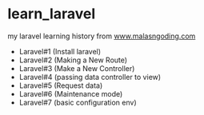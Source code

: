 # learn_laravel
my laravel learning history from www.malasngoding.com

- Laravel#1 (Install laravel)
- Laravel#2 (Making a New Route)
- Laravel#3 (Make a New Controller)
- Laravel#4 (passing data controller to view)
- Laravel#5 (Request data)
- Laravel#6 (Maintenance mode)
- Laravel#7 (basic configuration env)
